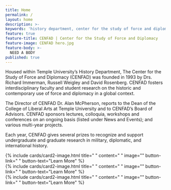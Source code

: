 ```yaml
---
title: Home
permalink: /
layout: home
description: >-
keywords: 'history department, center for the study of force and diplomacy'
feature: true
feature-title: CENFAD | Center for the Study of Force and Diplomacy
feature-image: CENFAD hero.jpg
feature-body: >- 
  NEED A BODY
published: true
---
```

Housed within Temple University’s History Department, The Center for the Study of Force and Diplomacy (CENFAD) was founded in 1993 by Drs. Richard Immerman, Russell Weigley and David Rosenberg. CENFAD fosters interdisciplinary faculty and student research on the historic and contemporary use of force and diplomacy in a global context. 

The Director of CENFAD Dr. Alan McPherson, reports to the Dean of the College of Liberal Arts at Temple University and to CENFAD’s Board of Advisors. CENFAD sponsors lectures, colloquia, workshops and conferences on an ongoing basis (listed under News and Events); and various multi-year projects.

Each year, CENFAD gives several prizes to recognize and support undergraduate and graduate research in military, diplomatic, and international history. 

<div class="row row-wide">
  <div class="col m12 l4">{% include cards/card2-image.html 
    title=" " 
    content=" " 
    image="" 
    button-link=" " 
    button-text="Learn More" %}
  </div>
  <div class="row row-wide">
    <div class="col m12 l4">{% include cards/card2-image.html 
      title=" " 
      content=" " 
      image="" 
      button-link=" " 
      button-text="Learn More" %}
    </div>
    <div class="row row-wide">
      <div class="col m12 l4">{% include cards/card2-image.html 
        title=" " 
        content=" " 
        image="" 
        button-link=" " 
        button-text="Learn More" %}
      </div>
</div>
